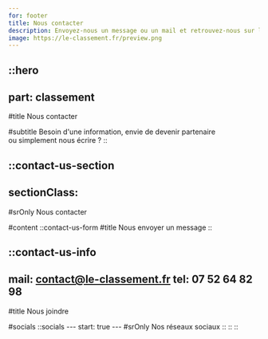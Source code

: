 ```yaml
---
for: footer
title: Nous contacter
description: Envoyez-nous un message ou un mail et retrouvez-nous sur les réseaux sociaux.
image: https://le-classement.fr/preview.png
---
```


::hero
---
part: classement
---
#title
Nous contacter

#subtitle
Besoin d'une information, envie de devenir partenaire<br /> ou simplement nous écrire ?
::

::contact-us-section
---
sectionClass:
---
#srOnly
Nous contacter

#content
  ::contact-us-form
  #title
  Nous envoyer un message
  ::

  ::contact-us-info
  ---
  mail: contact@le-classement.fr
  tel: 07 52 64 82 98
  ---
  #title
  Nous joindre

  #socials
    ::socials
    ---
    start: true
    ---
    #srOnly
    Nos réseaux sociaux
    ::
  ::
::
